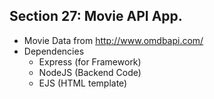 ## Section 27: Movie API App.
- Movie Data from http://www.omdbapi.com/
- Dependencies
	- Express (for Framework)
	- NodeJS (Backend Code)
	- EJS (HTML template)
